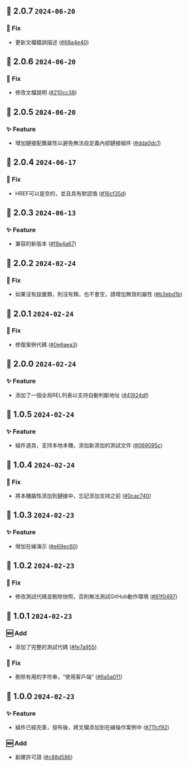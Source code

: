 ## 🎉 2.0.7 `2024-06-20`
### 🐛 Fix
- 更新文檔錯誤描述 ([#68a4e40](https://github.com/kwooshung/Nextjs-ArcoDesign-Link/commit/68a4e40453cebb33ef3a65a4b97e74e1ee22c00e))

## 🎉 2.0.6 `2024-06-20`
### 🐛 Fix
- 修改文檔說明 ([#210cc38](https://github.com/kwooshung/Nextjs-ArcoDesign-Link/commit/210cc38b0c13077e6b9b43bfa8e39ca3f586f69f))

## 🎉 2.0.5 `2024-06-20`
### ✨ Feature
- 增加鏈接配置屬性以避免無法自定義內部鏈接組件 ([#dda0dc1](https://github.com/kwooshung/Nextjs-ArcoDesign-Link/commit/dda0dc14435bde844263fa6aaf6b6c876b0144f4))

## 🎉 2.0.4 `2024-06-17`
### 🐛 Fix
- HREF可以是空的，並且具有默認值 ([#16cf35d](https://github.com/kwooshung/Nextjs-ArcoDesign-Link/commit/16cf35deca6a1d618ee1cc00c0081750b3189ecf))

## 🎉 2.0.3 `2024-06-13`
### ✨ Feature
- 兼容的新版本 ([#f8a4a67](https://github.com/kwooshung/Nextjs-ArcoDesign-Link/commit/f8a4a678a0f3ed5f3450949bc2644ddbc961aafd))

## 🎉 2.0.2 `2024-02-24`
### 🐛 Fix
- 如果沒有設置類，則沒有類，也不會空，請增加無效的屬性 ([#b3ebd1b](https://github.com/kwooshung/Nextjs-ArcoDesign-Link/commit/b3ebd1b8edcf1f33e574faaf4f0591ad889d5f49))

## 🎉 2.0.1 `2024-02-24`
### 🐛 Fix
- 修復案例代碼 ([#0e6aea3](https://github.com/kwooshung/Nextjs-ArcoDesign-Link/commit/0e6aea3816000ecd308857d16028403f133f1960))

## 🎉 2.0.0 `2024-02-24`
### ✨ Feature
- 添加了一個全局REL列表以支持自動判斷地址 ([#41924df](https://github.com/kwooshung/Nextjs-ArcoDesign-Link/commit/41924df1053d01cf5c088bc841645d771b5a78a3))

## 🎉 1.0.5 `2024-02-24`
### ✨ Feature
- 組件道具，支持本地本機，添加新添加的測試文件 ([#069095c](https://github.com/kwooshung/Nextjs-ArcoDesign-Link/commit/069095ca922da19772eec52be3a956f148c789fb))

## 🎉 1.0.4 `2024-02-24`
### 🐛 Fix
- 將本機屬性添加到鏈接中，忘記添加支持之前 ([#0cac740](https://github.com/kwooshung/Nextjs-ArcoDesign-Link/commit/0cac740b2b98510e5f39f4488aabcd653eeb4824))

## 🎉 1.0.3 `2024-02-23`
### ✨ Feature
- 增加在線演示 ([#e69ec60](https://github.com/kwooshung/Nextjs-ArcoDesign-Link/commit/e69ec60397d14f5cfbfb6ad0d8836011e02e99c8))

## 🎉 1.0.2 `2024-02-23`
### 🐛 Fix
- 修改測試代碼並刪除快照，否則無法測試GitHub動作環境 ([#61f0497](https://github.com/kwooshung/Nextjs-ArcoDesign-Link/commit/61f0497d375d1a56f1d5773db499f2087dfba5bd))

## 🎉 1.0.1 `2024-02-23`
### 🆕 Add
- 添加了完整的測試代碼 ([#fe7a955](https://github.com/kwooshung/Nextjs-ArcoDesign-Link/commit/fe7a955b50da9105c6fa1aecea7a487bb9ffdce7))
### 🐛 Fix
- 刪除有用的字符串，“使用客戶端” ([#6a5a011](https://github.com/kwooshung/Nextjs-ArcoDesign-Link/commit/6a5a0115306ce523fbeec243d72d7ca3db54e9ab))

## 🎉 1.0.0 `2024-02-23`
### ✨ Feature
- 組件已經完善，發布後，將文檔添加到在線操作案例中 ([#711cf92](https://github.com/kwooshung/Nextjs-ArcoDesign-Link/commit/711cf92f33ec882ba3cb2476ea7388d5a10f786b))
### 🆕 Add
- 創建許可證 ([#c88d586](https://github.com/kwooshung/Nextjs-ArcoDesign-Link/commit/c88d586dc2766bd5c405b33b554e0a96adfd2267))
